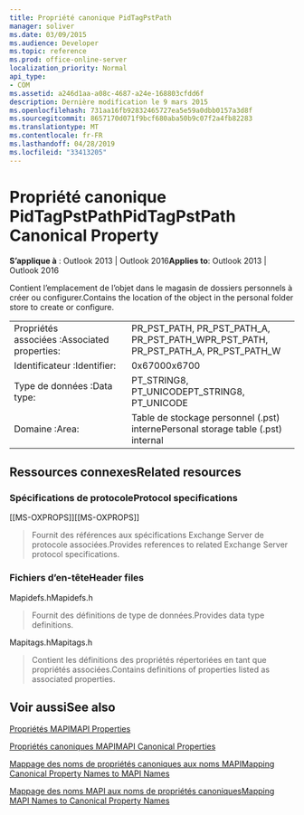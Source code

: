 ```yaml
---
title: Propriété canonique PidTagPstPath
manager: soliver
ms.date: 03/09/2015
ms.audience: Developer
ms.topic: reference
ms.prod: office-online-server
localization_priority: Normal
api_type:
- COM
ms.assetid: a246d1aa-a08c-4687-a24e-168803cfdd6f
description: Dernière modification le 9 mars 2015
ms.openlocfilehash: 731aa16fb92832465727ea5e59a0dbb0157a3d8f
ms.sourcegitcommit: 8657170d071f9bcf680aba50b9c07f2a4fb82283
ms.translationtype: MT
ms.contentlocale: fr-FR
ms.lasthandoff: 04/28/2019
ms.locfileid: "33413205"
---
```

# <a name="pidtagpstpath-canonical-property"></a><span data-ttu-id="1c16b-103">Propriété canonique PidTagPstPath</span><span class="sxs-lookup"><span data-stu-id="1c16b-103">PidTagPstPath Canonical Property</span></span>

  
  
<span data-ttu-id="1c16b-104">**S’applique à** : Outlook 2013 | Outlook 2016</span><span class="sxs-lookup"><span data-stu-id="1c16b-104">**Applies to**: Outlook 2013 | Outlook 2016</span></span> 
  
<span data-ttu-id="1c16b-105">Contient l’emplacement de l’objet dans le magasin de dossiers personnels à créer ou configurer.</span><span class="sxs-lookup"><span data-stu-id="1c16b-105">Contains the location of the object in the personal folder store to create or configure.</span></span>
  
|||
|:-----|:-----|
|<span data-ttu-id="1c16b-106">Propriétés associées :</span><span class="sxs-lookup"><span data-stu-id="1c16b-106">Associated properties:</span></span>  <br/> |<span data-ttu-id="1c16b-107">PR_PST_PATH, PR_PST_PATH_A, PR_PST_PATH_W</span><span class="sxs-lookup"><span data-stu-id="1c16b-107">PR_PST_PATH, PR_PST_PATH_A, PR_PST_PATH_W</span></span>  <br/> |
|<span data-ttu-id="1c16b-108">Identificateur :</span><span class="sxs-lookup"><span data-stu-id="1c16b-108">Identifier:</span></span>  <br/> |<span data-ttu-id="1c16b-109">0x6700</span><span class="sxs-lookup"><span data-stu-id="1c16b-109">0x6700</span></span>  <br/> |
|<span data-ttu-id="1c16b-110">Type de données :</span><span class="sxs-lookup"><span data-stu-id="1c16b-110">Data type:</span></span>  <br/> |<span data-ttu-id="1c16b-111">PT_STRING8, PT_UNICODE</span><span class="sxs-lookup"><span data-stu-id="1c16b-111">PT_STRING8, PT_UNICODE</span></span>  <br/> |
|<span data-ttu-id="1c16b-112">Domaine :</span><span class="sxs-lookup"><span data-stu-id="1c16b-112">Area:</span></span>  <br/> |<span data-ttu-id="1c16b-113">Table de stockage personnel (.pst) interne</span><span class="sxs-lookup"><span data-stu-id="1c16b-113">Personal storage table (.pst) internal</span></span>  <br/> |
   
## <a name="related-resources"></a><span data-ttu-id="1c16b-114">Ressources connexes</span><span class="sxs-lookup"><span data-stu-id="1c16b-114">Related resources</span></span>

### <a name="protocol-specifications"></a><span data-ttu-id="1c16b-115">Spécifications de protocole</span><span class="sxs-lookup"><span data-stu-id="1c16b-115">Protocol specifications</span></span>

<span data-ttu-id="1c16b-116">[[MS-OXPROPS]]</span><span class="sxs-lookup"><span data-stu-id="1c16b-116">[[MS-OXPROPS]]</span></span> 
  
> <span data-ttu-id="1c16b-117">Fournit des références aux spécifications Exchange Server de protocole associées.</span><span class="sxs-lookup"><span data-stu-id="1c16b-117">Provides references to related Exchange Server protocol specifications.</span></span>
    
### <a name="header-files"></a><span data-ttu-id="1c16b-118">Fichiers d’en-tête</span><span class="sxs-lookup"><span data-stu-id="1c16b-118">Header files</span></span>

<span data-ttu-id="1c16b-119">Mapidefs.h</span><span class="sxs-lookup"><span data-stu-id="1c16b-119">Mapidefs.h</span></span>
  
> <span data-ttu-id="1c16b-120">Fournit des définitions de type de données.</span><span class="sxs-lookup"><span data-stu-id="1c16b-120">Provides data type definitions.</span></span>
    
<span data-ttu-id="1c16b-121">Mapitags.h</span><span class="sxs-lookup"><span data-stu-id="1c16b-121">Mapitags.h</span></span>
  
> <span data-ttu-id="1c16b-122">Contient les définitions des propriétés répertoriées en tant que propriétés associées.</span><span class="sxs-lookup"><span data-stu-id="1c16b-122">Contains definitions of properties listed as associated properties.</span></span>
    
## <a name="see-also"></a><span data-ttu-id="1c16b-123">Voir aussi</span><span class="sxs-lookup"><span data-stu-id="1c16b-123">See also</span></span>



[<span data-ttu-id="1c16b-124">Propriétés MAPI</span><span class="sxs-lookup"><span data-stu-id="1c16b-124">MAPI Properties</span></span>](mapi-properties.md)
  
[<span data-ttu-id="1c16b-125">Propriétés canoniques MAPI</span><span class="sxs-lookup"><span data-stu-id="1c16b-125">MAPI Canonical Properties</span></span>](mapi-canonical-properties.md)
  
[<span data-ttu-id="1c16b-126">Mappage des noms de propriétés canoniques aux noms MAPI</span><span class="sxs-lookup"><span data-stu-id="1c16b-126">Mapping Canonical Property Names to MAPI Names</span></span>](mapping-canonical-property-names-to-mapi-names.md)
  
[<span data-ttu-id="1c16b-127">Mappage des noms MAPI aux noms de propriétés canoniques</span><span class="sxs-lookup"><span data-stu-id="1c16b-127">Mapping MAPI Names to Canonical Property Names</span></span>](mapping-mapi-names-to-canonical-property-names.md)

